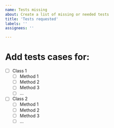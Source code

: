 ```yaml
---
name: Tests missing
about: Create a list of missing or needed tests
title: 'Tests requested'
labels: ''
assignees: ''

---
```


# Add tests cases for:

- [ ] Class 1
  - [ ] Method 1
  - [ ] Method 2
  - [ ] Method 3
  - [ ] ...

- [ ] Class 2
  - [ ] Method 1
  - [ ] Method 2
  - [ ] Method 3
  - [ ] ...
